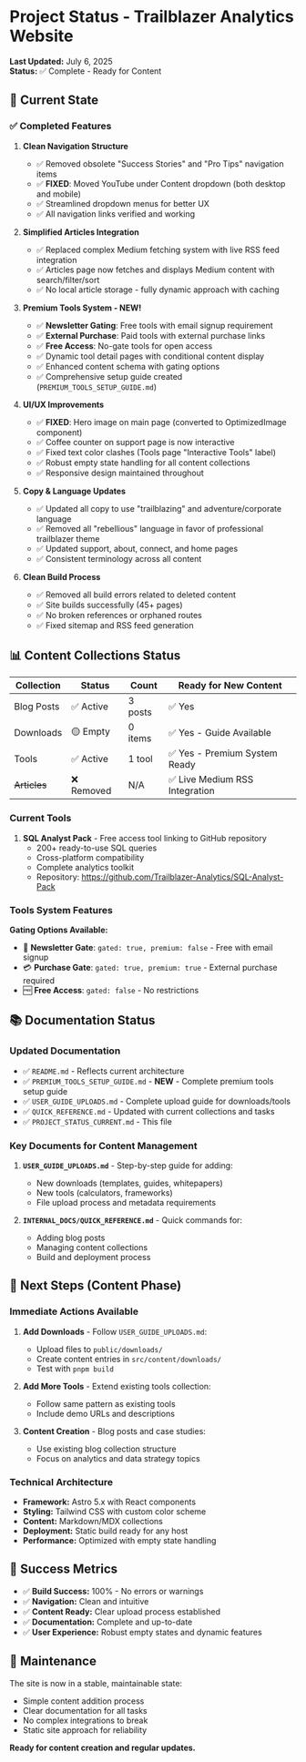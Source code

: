 # Project Status - Trailblazer Analytics Website

**Last Updated:** July 6, 2025  
**Status:** ✅ Complete - Ready for Content

## 🎯 Current State

### ✅ Completed Features

1. **Clean Navigation Structure**
   - ✅ Removed obsolete "Success Stories" and "Pro Tips" navigation items
   - ✅ **FIXED**: Moved YouTube under Content dropdown (both desktop and mobile)
   - ✅ Streamlined dropdown menus for better UX
   - ✅ All navigation links verified and working

2. **Simplified Articles Integration**
   - ✅ Replaced complex Medium fetching system with live RSS feed integration
   - ✅ Articles page now fetches and displays Medium content with search/filter/sort
   - ✅ No local article storage - fully dynamic approach with caching

3. **Premium Tools System - NEW!**
   - ✅ **Newsletter Gating**: Free tools with email signup requirement
   - ✅ **External Purchase**: Paid tools with external purchase links
   - ✅ **Free Access**: No-gate tools for open access
   - ✅ Dynamic tool detail pages with conditional content display
   - ✅ Enhanced content schema with gating options
   - ✅ Comprehensive setup guide created (`PREMIUM_TOOLS_SETUP_GUIDE.md`)

4. **UI/UX Improvements**
   - ✅ **FIXED**: Hero image on main page (converted to OptimizedImage component)
   - ✅ Coffee counter on support page is now interactive
   - ✅ Fixed text color clashes (Tools page "Interactive Tools" label)
   - ✅ Robust empty state handling for all content collections
   - ✅ Responsive design maintained throughout

5. **Copy & Language Updates**
   - ✅ Updated all copy to use "trailblazing" and adventure/corporate language
   - ✅ Removed all "rebellious" language in favor of professional trailblazer theme
   - ✅ Updated support, about, connect, and home pages
   - ✅ Consistent terminology across all content

6. **Clean Build Process**
   - ✅ Removed all build errors related to deleted content  
   - ✅ Site builds successfully (45+ pages)
   - ✅ No broken references or orphaned routes
   - ✅ Fixed sitemap and RSS feed generation

## 📊 Content Collections Status

| Collection | Status | Count | Ready for New Content |
|------------|--------|-------|----------------------|
| Blog Posts | ✅ Active | 3 posts | ✅ Yes |
| Downloads | 🟡 Empty | 0 items | ✅ Yes - Guide Available |
| Tools | ✅ Active | 1 tool | ✅ Yes - Premium System Ready |
| ~~Articles~~ | ❌ Removed | N/A | ✅ Live Medium RSS Integration |

### Current Tools

1. **SQL Analyst Pack** - Free access tool linking to GitHub repository
   - 200+ ready-to-use SQL queries
   - Cross-platform compatibility
   - Complete analytics toolkit
   - Repository: <https://github.com/Trailblazer-Analytics/SQL-Analyst-Pack>

### Tools System Features

**Gating Options Available:**

- 📧 **Newsletter Gate**: `gated: true, premium: false` - Free with email signup
- 💳 **Purchase Gate**: `gated: true, premium: true` - External purchase required  
- 🆓 **Free Access**: `gated: false` - No restrictions

## 📚 Documentation Status

### Updated Documentation

- ✅ `README.md` - Reflects current architecture
- ✅ `PREMIUM_TOOLS_SETUP_GUIDE.md` - **NEW** - Complete premium tools setup guide
- ✅ `USER_GUIDE_UPLOADS.md` - Complete upload guide for downloads/tools
- ✅ `QUICK_REFERENCE.md` - Updated with current collections and tasks
- ✅ `PROJECT_STATUS_CURRENT.md` - This file

### Key Documents for Content Management

1. **`USER_GUIDE_UPLOADS.md`** - Step-by-step guide for adding:
   - New downloads (templates, guides, whitepapers)
   - New tools (calculators, frameworks)
   - File upload process and metadata requirements

2. **`INTERNAL_DOCS/QUICK_REFERENCE.md`** - Quick commands for:
   - Adding blog posts
   - Managing content collections
   - Build and deployment process

## 🔄 Next Steps (Content Phase)

### Immediate Actions Available

1. **Add Downloads** - Follow `USER_GUIDE_UPLOADS.md`:
   - Upload files to `public/downloads/`
   - Create content entries in `src/content/downloads/`
   - Test with `pnpm build`

2. **Add More Tools** - Extend existing tools collection:
   - Follow same pattern as existing tools
   - Include demo URLs and descriptions

3. **Content Creation** - Blog posts and case studies:
   - Use existing blog collection structure
   - Focus on analytics and data strategy topics

### Technical Architecture

- **Framework:** Astro 5.x with React components
- **Styling:** Tailwind CSS with custom color scheme
- **Content:** Markdown/MDX collections
- **Deployment:** Static build ready for any host
- **Performance:** Optimized with empty state handling

## 🎉 Success Metrics

- ✅ **Build Success:** 100% - No errors or warnings
- ✅ **Navigation:** Clean and intuitive
- ✅ **Content Ready:** Clear upload process established  
- ✅ **Documentation:** Complete and up-to-date
- ✅ **User Experience:** Robust empty states and dynamic features

## 🔧 Maintenance

The site is now in a stable, maintainable state:

- Simple content addition process
- Clear documentation for all tasks
- No complex integrations to break
- Static site approach for reliability

**Ready for content creation and regular updates.**
